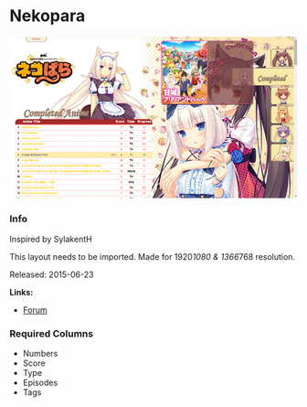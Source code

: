 # Nekopara

![](gallery/overview.jpg)

### Info

Inspired by SylakentH

This layout needs to be imported.
Made for 1920*1080 & 1366*768 resolution.

Released: 2015-06-23

**Links:**
- [Forum](https://myanimelist.net/forum/?topicid=1397924)

### Required Columns

- Numbers
- Score
- Type
- Episodes
- Tags
